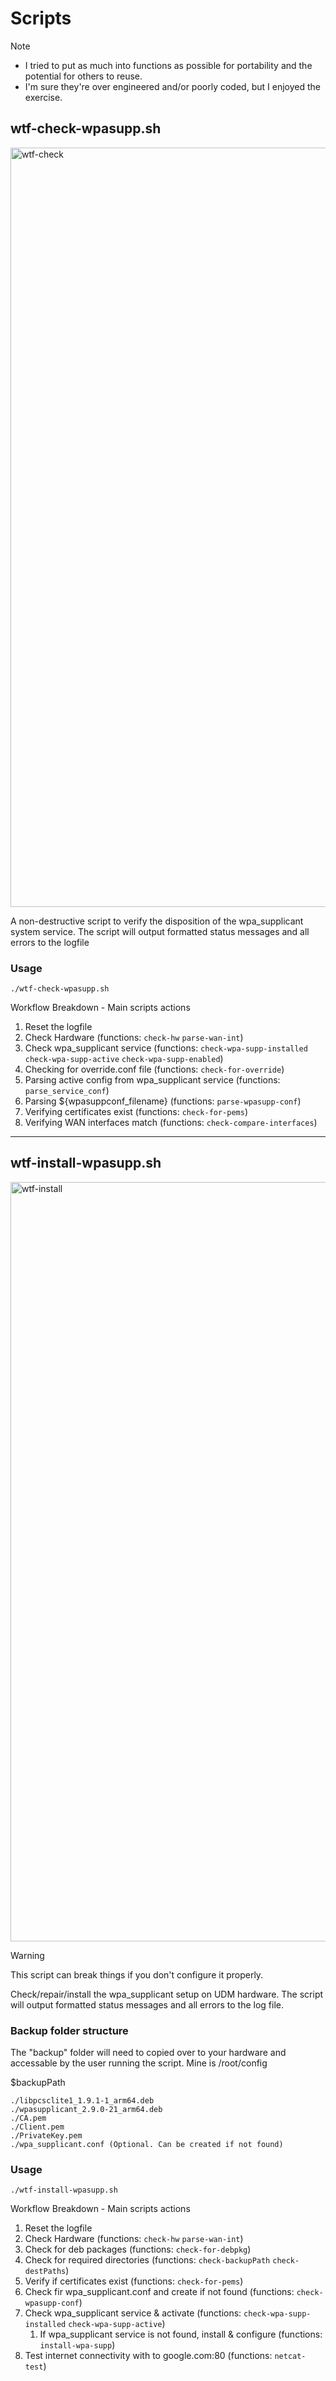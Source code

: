 # Scripts

> [!NOTE]
> - I tried to put as much into functions as possible for portability and the potential for others to reuse.
> - I'm sure they're over engineered and/or poorly coded, but I enjoyed the exercise.

## wtf-check-wpasupp.sh
<img width="1215" alt="wtf-check" src="https://github.com/WhiskeyTang0F0xtr0t/unifi/assets/9803191/0cfa5f13-daca-4e53-8552-2f98cf385d97">

A non-destructive script to verify the disposition of the wpa_supplicant system service.
The script will output formatted status messages and all errors to the logfile

### Usage
```
./wtf-check-wpasupp.sh
```
Workflow Breakdown - Main scripts actions
1. Reset the logfile
2. Check Hardware (functions: `check-hw` `parse-wan-int`)
3. Check wpa_supplicant service (functions: `check-wpa-supp-installed` `check-wpa-supp-active` `check-wpa-supp-enabled`)
4. Checking for override.conf file (functions: `check-for-override`)
5. Parsing active config from wpa_supplicant service (functions: `parse_service_conf`)
6. Parsing ${wpasuppconf_filename} (functions: `parse-wpasupp-conf`)
7. Verifying certificates exist (functions: `check-for-pems`)
8. Verifying WAN interfaces match (functions: `check-compare-interfaces`)
------


## wtf-install-wpasupp.sh
<img width="1215" alt="wtf-install" src="https://github.com/WhiskeyTang0F0xtr0t/unifi/assets/9803191/42f32637-928c-4003-a0b6-031967099d7c">

> [!WARNING]
> This script can break things if you don't configure it properly.

Check/repair/install the wpa_supplicant setup on UDM hardware.
The script will output formatted status messages and all errors to the log file.

### Backup folder structure
The "backup" folder will need to copied over to your hardware and accessable by the user running the script. Mine is /root/config

$backupPath
```
./libpcsclite1_1.9.1-1_arm64.deb
./wpasupplicant_2.9.0-21_arm64.deb
./CA.pem
./Client.pem
./PrivateKey.pem
./wpa_supplicant.conf (Optional. Can be created if not found)
```

### Usage
```
./wtf-install-wpasupp.sh
```
Workflow Breakdown - Main scripts actions
1. Reset the logfile
2. Check Hardware (functions: `check-hw` `parse-wan-int`)
3. Check for deb packages (functions: `check-for-debpkg`)
4. Check for required directories (functions: `check-backupPath` `check-destPaths`)
5. Verify if certificates exist (functions: `check-for-pems`)
6. Check fir wpa_supplicant.conf and create if not found (functions: `check-wpasupp-conf`)
7. Check wpa_supplicant service & activate (functions: `check-wpa-supp-installed` `check-wpa-supp-active`)
   1. If wpa_supplicant service is not found, install & configure (functions: `install-wpa-supp`)
8. Test internet connectivity with to google.com:80 (functions: `netcat-test`)
